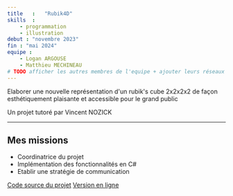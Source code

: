 ```yaml
---
title   :   "Rubik4D"
skills  :
    - programmation
    - illustration
debut : "novembre 2023"
fin : "mai 2024"
equipe :
    - Logan ARGOUSE
    - Matthieu MECHINEAU
# TODO afficher les autres membres de l'equipe + ajouter leurs réseaux sociaux ?
---
```

Elaborer une nouvelle représentation d'un rubik's cube 2x2x2x2 de façon esthétiquement plaisante et accessible pour le grand public

Un projet tutoré par Vincent NOZICK  

---
<!-- TODO à mettre à jour ? [Présentation](https://docs.google.com/presentation/d/1nP3Qweg6X0pvGYHloJAECo8k-rPb099s8XzZt5BnPjA/edit?usp=sharing) -->

## Mes missions

- Coordinatrice du projet
- Implémentation des fonctionnalités en C#
- Etablir une stratégie de communication

[Code source du projet](https://github.com/Melokye/IMAC2_Rubik4D)
[Version en ligne](https://oradimi.itch.io/rubik4d)